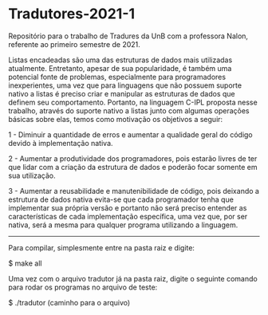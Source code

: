 # Tradutores-2021-1
Repositório para o trabalho de Tradures da UnB com a professora Nalon, referente ao primeiro semestre de 2021.

Listas encadeadas são uma das estruturas de dados mais utilizadas atualmente. Entretanto, apesar de sua popularidade, é também uma potencial fonte de problemas, especialmente para programadores inexperientes, uma vez que para linguagens que não possuem suporte nativo a listas é preciso criar e manipular as estruturas de dados que definem seu comportamento. Portanto, na linguagem C-IPL proposta nesse trabalho, através do suporte nativo a listas junto com algumas operações básicas sobre elas, temos como motivação os objetivos a seguir:

1 - Diminuir a quantidade de erros e aumentar a qualidade geral do código devido à implementação nativa.

2 - Aumentar a produtividade dos programadores, pois estarão livres de ter que lidar com a criação da estrutura de dados e poderão focar somente em sua utilização.

3 - Aumentar a reusabilidade e manutenibilidade de código, pois deixando a estrutura de dados nativa evita-se que cada programador tenha que implementar sua própria versão e portanto não será preciso entender as características de cada implementação específica, uma vez que, por ser nativa, será a mesma para qualquer programa utilizando a linguagem.

----------------------------------------------------------------

Para compilar, simplesmente entre na pasta raiz e digite:

  $ make all

Uma vez com o arquivo tradutor já na pasta raiz, digite o seguinte comando para rodar os programas no arquivo de teste:

  $ ./tradutor (caminho para o arquivo)